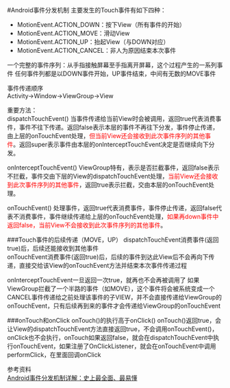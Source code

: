 #Android事件分发机制
主要发生的Touch事件有如下四种：

* MotionEvent.ACTION_DOWN：按下View（所有事件的开始）
* MotionEvent.ACTION_MOVE：滑动View
* MotionEvent.ACTION_UP：抬起View（与DOWN对应）
* MotionEvent.ACTION_CANCEL：非人为原因结束本次事件

一个完整的事件序列：从手指接触屏幕至手指离开屏幕，这个过程产生的一系列事件 
任何事件列都是以DOWN事件开始，UP事件结束，中间有无数的MOVE事件

事件传递顺序			
Activity->Window->ViewGroup->View

重要方法：		
dispatchTouchEvent() 当事件传递给当前View时会被调用，返回true代表消费事件，事件不往下传递。返回false表示本层的事件不再往下分发，事件停止传递，由上层的onTouchEvent处理，<font color=red>但当前View还会接收到此次事件序列的其他事件</font>。返回super表示事件由本层的onInterceptTouchEvent决定是否继续向下分发。

onInterceptTouchEvent() ViewGroup特有，表示是否拦截事件，返回false表示不拦截，事件交由下层的View的dispatchTouchEvent处理，<font color=red>当前View还会接收到此次事件序列的其他事件</font>，返回true表示拦截，交由本层的onTouchEvent处理。

onTouchEvent() 处理事件，返回true代表消费事件，事件停止传递，返回false代表不消费事件，事件继续传递给上层的onTouchEvent处理，<font color=red>如果再down事件中返回false，当前View不会接收到此次事件序列的其他事件</font>。



###Touch事件的后续传递（MOVE，UP）
dispatchTouchEvent消费事件(返回true)后，后续还能接收到其他事件		
onTouchEvent消费事件(返回true)后，后续的事件到达此View后不会再向下传递，直接交给该View的onTouchEvent方法并结束本次事件传递过程

onInterceptTouchEvent一旦返回一次true，就再也不会再被调用了
如果ViewGroup拦截了一个半路的事件（如MOVE），这个事件将会被系统变成一个CANCEL事件传递给之前处理该事件的子VIEW，并不会直接传递给ViewGroup的onTouchEvent，只有后续再到来的事件才会传递给ViewGroup的onTouchEvent




###onTouch和onClick
onTouch()的执行高于onClick()
onTouch()返回true，会让View的dispatchTouchEvent方法直接返回true，不会调用onTouchEvent()，onClick也不会执行，onTouch如果返回false，就会在dispatchTouchEvent中执行onTouchEvent，如果注册了OnClickListener，就会在onTouchEvent中调用performClick，在里面回调onClick


参考资料	
[Android事件分发机制详解：史上最全面、最易懂](http://blog.csdn.net/carson_ho/article/details/54136311)